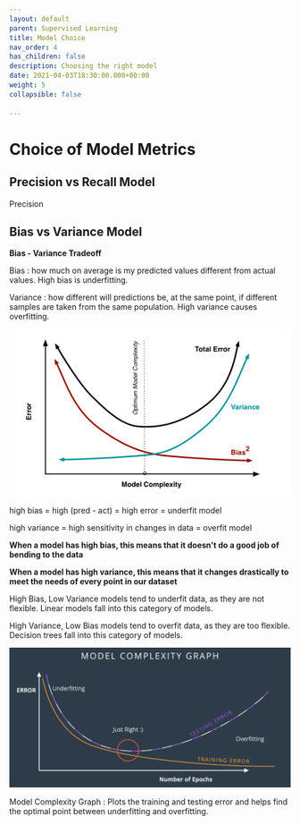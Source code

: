 ```yaml
---
layout: default
parent: Supervised Learning
title: Model Choice
nav_order: 4
has_children: false
description: Choosing the right model
date: 2021-04-03T18:30:00.000+00:00
weight: 5
collapsible: false

---
```

# Choice of Model Metrics

## Precision vs Recall Model

Precision

## Bias vs Variance Model

**Bias - Variance Tradeoff**

Bias : how much on average is my predicted values different from actual values. High bias is underfitting.

Variance : how different will predictions be, at the same point, if different samples are taken from the same population. High variance causes overfitting.

![bias-variance.png](https://github.com/do2blehelix/the-ml-handbook/blob/master/static/images/evaluation/bias-variance.png?raw=true)

high bias = high (pred - act) = high error = underfit model

high variance = high sensitivity in changes in data = overfit model

**When a model has high bias, this means that it doesn't do a good job of bending to the data**

**When a model has high variance, this means that it changes drastically to meet the needs of every point in our dataset**

High Bias, Low Variance models tend to underfit data, as they are not flexible. Linear models fall into this category of models.

High Variance, Low Bias models tend to overfit data, as they are too flexible. Decision trees fall into this category of models.

![overfitting-training.png](https://github.com/do2blehelix/the-ml-handbook/blob/master/static/images/evaluation/overfitting-training.png?raw=true)

Model Complexity Graph : Plots the training and testing error and helps find the optimal point between underfitting and overfitting.